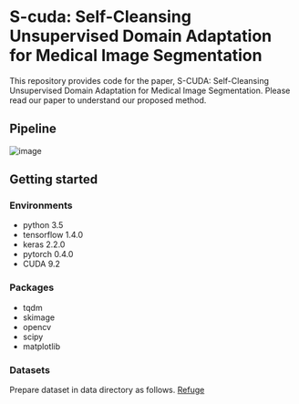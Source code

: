 # S-cuda: Self-Cleansing Unsupervised Domain Adaptation for Medical Image Segmentation
This repository provides code for the paper, S-CUDA: Self-Cleansing Unsupervised Domain Adaptation for Medical Image Segmentation. Please read our paper to understand our proposed method.
## Pipeline
![image](https://user-images.githubusercontent.com/38779372/110201691-84edaa00-7e9f-11eb-94bb-1043dc82eba7.png)
## Getting started
### Environments
* python 3.5
* tensorflow 1.4.0
* keras 2.2.0
* pytorch 0.4.0
* CUDA 9.2
### Packages
* tqdm
* skimage
* opencv
* scipy
* matplotlib
### Datasets
Prepare dataset in data directory as follows.
[Refuge](https://refuge.grand-challenge.org/)
